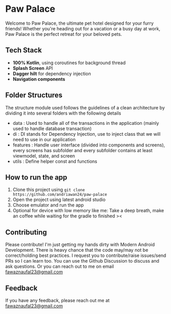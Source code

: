 
# Paw Palace

Welcome to Paw Palace, the ultimate pet hotel designed for your furry friends! Whether you're heading out for a vacation or a busy day at work, Paw Palace is the perfect retreat for your beloved pets.
## Tech Stack

* **100% Kotlin**, using coroutines for background thread
* **Splash Screen** API
* **Dagger hilt** for dependency injection
* **Navigation components**

## Folder Structures
The structure module used follows the guidelines of a clean architecture by dividing it into several folders with the following details
- data : Used to handle all of the transactions in the application (mainly used to handle database transaction)
- di : DI stands for Dependency Injection, use to inject class that we will need to use in our application
- features : Handle user interface (divided into components and screens), every screens has subfolder and every subfolder contains at least viewmodel, state, and screen
- utils : Define helper const and functions

## How to run the app
1. Clone this project using ```git clone https://github.com/andriawan24/paw-palace```
2. Open the project using latest android studio
3. Choose emulator and run the app
4. Optional for device with low memory like me: Take a deep breath, make an coffee while waiting for the gradle to finished ><

## Contributing
Please contribute! I'm just getting my hands dirty with Modern Android Development.
There is heavy chance that the code may/may not be correct/holding best practices. I request you to contribute/raise issues/send PRs so I can learn too. You can use the Github Discussion to discuss and ask questions. Or you can reach out to me on email fawaznaufal23@gmail.com

## Feedback
If you have any feedback, please reach out me at fawaznaufal23@gmail.com

